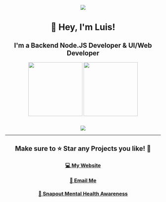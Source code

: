 <p align="center"><img src="https://i.imgur.com/A6bWGFl.gif"/></p>
<h1 align="center">👋 Hey, I'm Luis!</h1>
<h2 align="center">I'm a Backend Node.JS Developer & UI/Web Developer<br></h2>
<p align="center">
    <img align="center" height="175px" src="https://github-readme-stats.vercel.app/api?username=HypnoticSiege&show_icons=true&theme=react&include_all_commits=true&count_private=true&hide_border=true">
    <img align="center" height="175px" src="https://github-readme-stats.vercel.app/api/top-langs/?username=HypnoticSiege&hide_border=true&theme=react&layout=compact">
</p>
<br>
<div align="center">
<a href="https://discord.com/users/479456028967305247">
  <img src="https://lanyard-profile-readme.vercel.app/api/479456028967305247" align="center"/>
</a>
</div>
<hr>
<h2 align="center">Make sure to ⭐ Star any Projects you like! 💖</h2>
<h3 align="center"><a href='https://hypnoticsiege.codes' target="_blank">💻 My Website</a></h3>
<h3 align="center"><a href='mailto:luis@hypnoticsiege.codes?subject=Your GitHub' target="_blank">📨 Email Me</a></h3>
<h3 align="center"><a href='https://snapout.nl' target="_blank">🧠 Snapout Mental Health Awareness</a></h3>
